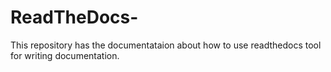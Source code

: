# ReadTheDocs-
This repository has the documentataion about how to use readthedocs tool for writing documentation. 
